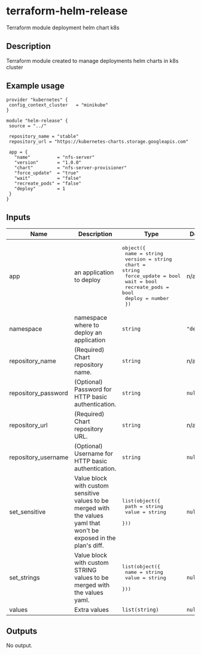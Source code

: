 
# terraform-helm-release

Terraform module deployment helm chart k8s

## Description

Terraform module created to manage deployments helm charts in k8s cluster

## Example usage

 ```hcl
provider "kubernetes" {
  config_context_cluster   = "minikube"
}

module "helm-release" {
  source = "../"

  repository_name = "stable"
  repository_url = "https://kubernetes-charts.storage.googleapis.com"

  app = {
    "name"          = "nfs-server"
    "version"       = "1.0.0"
    "chart"         = "nfs-server-provisioner"
    "force_update"  = "true"
    "wait"          = "false"
    "recreate_pods" = "false"
    "deploy"        = 1
  }
}
```

## Inputs

| Name | Description | Type | Default | Required |
|------|-------------|------|---------|:--------:|
| app | an application to deploy | <pre>object({<br>    name          = string<br>    version       = string<br>    chart         = string<br>    force_update  = bool<br>    wait          = bool<br>    recreate_pods = bool<br>    deploy        = number<br>  })</pre> | n/a | yes |
| namespace | namespace where to deploy an application | `string` | `"default"` | no |
| repository\_name | (Required) Chart repository name. | `string` | n/a | yes |
| repository\_password | (Optional) Password for HTTP basic authentication. | `string` | `null` | no |
| repository\_url | (Required) Chart repository URL. | `string` | n/a | yes |
| repository\_username | (Optional) Username for HTTP basic authentication. | `string` | `null` | no |
| set\_sensitive | Value block with custom sensitive values to be merged with the values yaml that won't be exposed in the plan's diff. | <pre>list(object({<br>    path  = string<br>    value = string<br>  }))</pre> | `null` | no |
| set\_strings | Value block with custom STRING values to be merged with the values yaml. | <pre>list(object({<br>    name  = string<br>    value = string<br>  }))</pre> | `null` | no |
| values | Extra values | `list(string)` | `null` | no |

## Outputs

No output.

